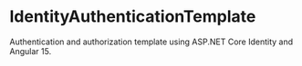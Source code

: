 # IdentityAuthenticationTemplate
Authentication and authorization template using ASP.NET Core Identity and Angular 15.
